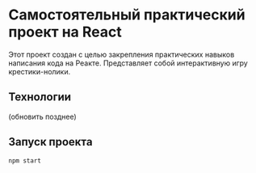 # Самостоятельный практический проект на React

Этот проект создан с целью закрепления практических навыков написания кода на Реакте.
Представляет собой интерактивную игру крестики-нолики.

## Технологии

(обновить позднее)

## Запуск проекта

`npm start`
